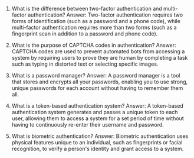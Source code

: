 1. What is the difference between two-factor authentication and multi-factor authentication?
Answer: Two-factor authentication requires two forms of identification (such as a password and a phone code), while multi-factor authentication requires more than two forms (such as a fingerprint scan in addition to a password and phone code).

2. What is the purpose of CAPTCHA codes in authentication?
Answer: CAPTCHA codes are used to prevent automated bots from accessing a system by requiring users to prove they are human by completing a task such as typing in distorted text or selecting specific images.

3. What is a password manager?
Answer: A password manager is a tool that stores and encrypts all your passwords, enabling you to use strong, unique passwords for each account without having to remember them all.

4. What is a token-based authentication system?
Answer: A token-based authentication system generates and passes a unique token to each user, allowing them to access a system for a set period of time without having to continuously re-enter their username and password.

5. What is biometric authentication?
Answer: Biometric authentication uses physical features unique to an individual, such as fingerprints or facial recognition, to verify a person's identity and grant access to a system.